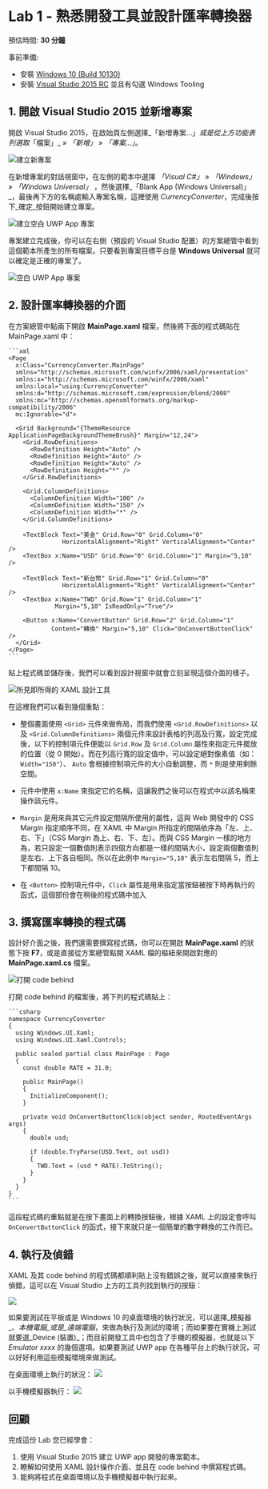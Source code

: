 # Lab 1 - 熟悉開發工具並設計匯率轉換器

預估時間: **30 分鐘**

事前準備:
  * 安裝 [Windows 10 (Build 10130)](http://insider.windows.com)
  * 安裝 [Visual Studio 2015 RC](http://www.visualstudio.com/) 並且有勾選 Windows Tooling


## 1. 開啟 Visual Studio 2015 並新增專案

開啟 Visual Studio 2015，在啟始頁左側選擇_「新增專案...」_或是從上方功能表列選取_「檔案」_ » _「新增」_ » _「專案...」_。

![建立新專案](images/1-create-new-project.png)

在新增專案的對話視窗中，在左側的範本中選擇 _「Visual C#」_ » _「Windows」_ » _「Windows Universal」_ ，然後選擇_「Blank App (Windows Universal)」_，最後再下方的名稱處輸入專案名稱，這裡使用 _CurrencyConverter_，完成後按下_確定_按鈕開始建立專案。

![建立空白 UWP App 專案](images/1-create-an-blank-uwp-app.png)

專案建立完成後，你可以在右側（預設的 Visual Studio 配置）的方案總管中看到這個範本所產生的所有檔案。只要看到專案目標平台是 **Windows Universal** 就可以確定是正確的專案了。

![空白 UWP App 專案](images/1-new-blank-app-project.png)

## 2. 設計匯率轉換器的介面

在方案總管中點兩下開啟 **MainPage.xaml** 檔案，然後將下面的程式碼貼在 MainPage.xaml 中：

	```xml
	<Page
	  x:Class="CurrencyConverter.MainPage"
	  xmlns="http://schemas.microsoft.com/winfx/2006/xaml/presentation"
	  xmlns:x="http://schemas.microsoft.com/winfx/2006/xaml"
	  xmlns:local="using:CurrencyConverter"
	  xmlns:d="http://schemas.microsoft.com/expression/blend/2008"
	  xmlns:mc="http://schemas.openxmlformats.org/markup-compatibility/2006"
	  mc:Ignorable="d">

	  <Grid Background="{ThemeResource ApplicationPageBackgroundThemeBrush}" Margin="12,24">
	    <Grid.RowDefinitions>
	      <RowDefinition Height="Auto" />
	      <RowDefinition Height="Auto" />
	      <RowDefinition Height="Auto" />
	      <RowDefinition Height="*" />
	    </Grid.RowDefinitions>
		
	    <Grid.ColumnDefinitions>
	      <ColumnDefinition Width="100" />
	      <ColumnDefinition Width="150" />
	      <ColumnDefinition Width="*" />
	    </Grid.ColumnDefinitions>
		
	    <TextBlock Text="美金" Grid.Row="0" Grid.Column="0" 
                   HorizontalAlignment="Right" VerticalAlignment="Center" />
		<TextBox x:Name="USD" Grid.Row="0" Grid.Column="1" Margin="5,10" />
		
	    <TextBlock Text="新台幣" Grid.Row="1" Grid.Column="0" 
                   HorizontalAlignment="Right" VerticalAlignment="Center" />
		<TextBox x:Name="TWD" Grid.Row="1" Grid.Column="1" 
	             Margin="5,10" IsReadOnly="True"/>
		
	    <Button x:Name="ConvertButton" Grid.Row="2" Grid.Column="1" 
                Content="轉換" Margin="5,10" Click="OnConvertButtonClick" />
	  </Grid>
	</Page>
	```

貼上程式碼並儲存後，我們可以看到設計視窗中就會立刻呈現這個介面的樣子。

![所見即所得的 XAML 設計工具](images/1-design-ui-in-xaml.png)

在這裡我們可以看到幾個重點：

  * 整個畫面使用 ```<Grid>``` 元件來做佈局，而我們使用 ```<Grid.RowDefinitions>``` 以及 ```<Grid.ColumnDefinitions>``` 兩個元件來設計表格的列高及行寬，設定完成後，以下的控制項元件便能以 ```Grid.Row``` 及 ```Grid.Column``` 屬性來指定元件擺放的位置（從 0 開始）。而在列高行寬的設定值中，可以設定絕對像素值（如：```Width="150"```）、 ```Auto``` 會根據控制項元件的大小自動調整，而 ```*``` 則是使用剩餘空間。
  
  * 元件中使用 ```x:Name``` 來指定它的名稱，這讓我們之後可以在程式中以該名稱來操作該元件。

  * ```Margin``` 是用來與其它元件設定間隔所使用的屬性，這與 Web 開發中的 CSS Margin 指定順序不同，在 XAML 中 Margin 所指定的間隔依序為「左、上、右、下」（CSS Margin 為上、右、下、左）。而與 CSS Margin 一樣的地方為，若只設定一個數值則表示四個方向都是一樣的間隔大小，設定兩個數值則是左右、上下各自相同。所以在此例中 ```Margin="5,10"``` 表示左右間隔 5，而上下都間隔 10。

  * 在 ```<Button>``` 控制項元件中，```Click``` 屬性是用來指定當按鈕被按下時再執行的函式，這個部份會在稍後的程式碼中加入

## 3. 撰寫匯率轉換的程式碼

設計好介面之後，我們還需要撰寫程式碼，你可以在開啟 **MainPage.xaml** 的狀態下按 **F7**，或是直接從方案總管點開 XAML 檔的樞紐來開啟對應的 **MainPage.xaml.cs** 檔案。

![打開 code behind](images/1-xaml-code-behind.png)

打開 code behind 的檔案後，將下列的程式碼貼上：

	```csharp
	namespace CurrencyConverter
	{
	  using Windows.UI.Xaml;
	  using Windows.UI.Xaml.Controls;

	  public sealed partial class MainPage : Page
	  {
	    const double RATE = 31.0;

	    public MainPage()
	    {
	      InitializeComponent();
	    }
	
	    private void OnConvertButtonClick(object sender, RoutedEventArgs args)
	    {
	      double usd;
	
	      if (double.TryParse(USD.Text, out usd))
	      {
	        TWD.Text = (usd * RATE).ToString();
	      }
	    }
	  }
	}
	```

這段程式碼的重點就是在按下畫面上的轉換按鈕後，根據 XAML 上的設定會呼叫 ```OnConvertButtonClick``` 的函式，接下來就只是一個簡單的數字轉換的工作而已。

## 4. 執行及偵錯

XAML 及其 code behind 的程式碼都順利貼上沒有錯誤之後，就可以直接來執行偵錯，這可以在 Visual Studio 上方的工具列找到執行的按鈕：

![](images/1-run-and-debug.png)

如果要測試在平板或是 Windows 10 的桌面環境的執行狀況，可以選擇_模擬器_、_本機電腦_或是_遠端電腦_，來做為執行及測試的環境；而如果要在實機上測試就要選_Device (裝置)_；而目前開發工具中也包含了手機的模擬器，也就是以下 _Emulator xxxx_ 的幾個選項。如果要測試 UWP app 在各種平台上的執行狀況，可以好好利用這些模擬環境來做測試。

在桌面環境上執行的狀況：
![](images/1-debug-in-desktop.png)

以手機模擬器執行：
![](images/1-debug-in-phone-emulator.png)

## 回顧

完成這份 Lab 您已經學會：

  1. 使用 Visual Studio 2015 建立 UWP app 開發的專案範本。
  2. 瞭解如何使用 XAML 設計操作介面、並且在 code behind 中撰寫程式碼。
  3. 能夠將程式在桌面環境以及手機模擬器中執行起來。